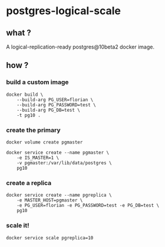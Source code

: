 # postgres-logical-scale

## what ? 

A logical-replication-ready postgres@10beta2 docker image.

## how ?

### build a custom image

    docker build \
        --build-arg PG_USER=florian \
        --build-arg PG_PASSWORD=test \
        --build-arg PG_DB=test \
        -t pg10 .

### create the primary

    docker volume create pgmaster

    docker service create --name pgmaster \
        -e IS_MASTER=1 \
        -v pgmaster:/var/lib/data/postgres \
        pg10

### create a replica

    docker service create --name pgreplica \
        -e MASTER_HOST=pgmaster \
        -e PG_USER=florian -e PG_PASSWORD=test -e PG_DB=test \
        pg10


### scale it!

    docker service scale pgreplica=10

